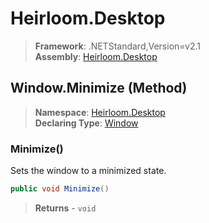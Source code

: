 # Heirloom.Desktop

> **Framework**: .NETStandard,Version=v2.1  
> **Assembly**: [Heirloom.Desktop][0]

## Window.Minimize (Method)

> **Namespace**: [Heirloom.Desktop][0]  
> **Declaring Type**: [Window][1]

### Minimize()

Sets the window to a minimized state.

```cs
public void Minimize()
```

> **Returns** - `void`

[0]: ../../../Heirloom.Desktop.md
[1]: ../Window.md
